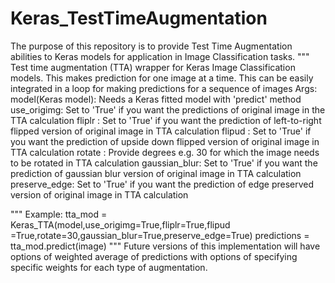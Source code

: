 # Keras_TestTimeAugmentation


The purpose of this repository is to provide Test Time Augmentation abilities to Keras models for application in Image Classification tasks.
""" Test time augmentation (TTA) wrapper for Keras Image Classification models. This makes prediction for one image at
        a time. This can be easily integrated in a loop for making predictions for a sequence of images
     Args:
        model(Keras model): Needs a Keras fitted model with 'predict' method
        use_origimg: Set to 'True' if you want the predictions of original image in the TTA calculation
        fliplr     : Set to 'True' if you want the prediction of left-to-right flipped version of original image in TTA calculation
        flipud     : Set to 'True' if you want the prediction of upside down flipped version of original image in TTA calculation
        rotate     : Provide degrees e.g. 30 for which the image needs to be rotated in TTA calculation
        gaussian_blur: Set to 'True' if you want the prediction of gaussian blur version of original image in TTA calculation
        preserve_edge: Set to 'True' if you want the prediction of edge preserved version of original image in TTA calculation
        



""" 
    Example:
        tta_mod = Keras_TTA(model,use_origimg=True,fliplr=True,flipud =True,rotate=30,gaussian_blur=True,preserve_edge=True)
        predictions = tta_mod.predict(image)
"""
Future versions of this implementation will have options of weighted average of predictions with options of specifying specific weights for each type of augmentation.
